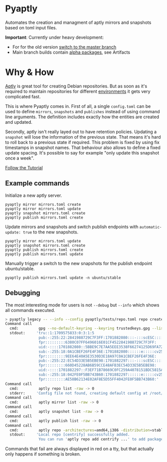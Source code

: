 # Pyaptly

Automates the creation and managment of aptly mirrors and snapshots based on toml
input files.

**Important**: Currently under heavy development:

- For for the old version [switch to the master branch](https://github.com/adfinis/pyaptly/tree/master)
- Main branch builds contain [alpha packages](https://github.com/adfinis/pyaptly/actions/runs/8147002919), see Artifacts

# Why & How

[Aptly](https://www.aptly.info/) is great tool for creating Debian repositories.
But as soon as it's required to maintain repositories for different [environments](https://en.wikipedia.org/wiki/Deployment_environment) it gets very complicated fast.

This is where Pyaptly comes in.
First of all, a single `config.toml` can be used to define `mirrors`, `snapshots` and `publishes` instead of using command line arguments.
The definition includes exactly how the entities are created and updated.

Secondly, aptly isn't really layed out to have retention policies. Updating a `snapshot` will lose the information of the previous state.
That means it's hard to roll back to a previous state if required.
This problem is fixed by using fix timestamps in snapshot names.
That behaviour also allows to define a fixed update spacing. It's possible to say for example "only update this snapshot once a week".

[Follow the Tutorial](./docs/TUTORIAL.md)

## Example commands

Initialize a new aptly server.

```shell
pyaptly mirror mirrors.toml create
pyaptly mirror mirrors.toml update
pyaptly snapshot mirrors.toml create
pyaptly publish mirrors.toml create
```

Update mirrors and snapshots and switch publish endpoints with
```automatic-update: true``` to the new snapshots.

```shell
pyaptly mirror mirrors.toml update
pyaptly snapshot mirrors.toml create
pyaptly publish mirrors.toml create
pyaptly publish mirrors.toml update
```

Manually trigger a switch to the new snapshots for the publish endpoint
ubuntu/stable.

```shell
pyaptly publish mirrors.toml update -n ubuntu/stable
```

## Debugging

The most interesting mode for users is not `--debug` but `--info` which shows
all commands executed.

```bash
> pyaptly legacy -- --info --config pyaptly/tests/repo.toml repo create
Command call
  cmd:         gpg --no-default-keyring --keyring trustedkeys.gpg --list-keys --with-colons -> 0
  stdout:     'tru::1:1709575833:0:3:1:5
               pub:-:255:22:2841988729C7F3FF:1701882080:::-:::scESC:::::ed25519:::0:
               fpr:::::::::6380C07FF6496016E01CF4522841988729C7F3FF:
               uid:-::::1701882080::5BBE9C7E7AA5EEE3538F66274125D69FA727FD1E::Pyaptly Test 01 <test01@pyaptly.nowhere>::::::::::0:
               sub:-:255:18:0A1CBEF26FE4F36E:1701882080::::::e:::::cv25519::
               fpr:::::::::9EE64E40A5E3530D3E18A97C0A1CBEF26FE4F36E:
               pub:-:255:22:EC54D33E5B5EBE98:1701882297:::-:::scESC:::::ed25519:::0:
               fpr:::::::::660D45228AB6B59CCE48AFB3EC54D33E5B5EBE98:
               uid:-::::1701882297::F3EF71B78669C0FC259A4078151BDC5815A6015D::Pyaptly Test 02 <test02@pyaptly.nowhere>::::::::::0:
               sub:-:255:18:042FE0F5BB743B60:1701882297::::::e:::::cv25519::
               fpr:::::::::AE58B62134E02AF8E5D55FF4042FE0F5BB743B60:'
Command call
  cmd:         aptly repo list -raw -> 0
  stderr:     'Config file not found, creating default config at /root/.aptly.conf'
Command call
  cmd:         aptly mirror list -raw -> 0
Command call
  cmd:         aptly snapshot list -raw -> 0
Command call
  cmd:         aptly publish list -raw -> 0
Command call
  cmd:         aptly repo -architectures=amd64,i386 -distribution=stable -component=main create centrify -> 0
  stdout:     'Local repo [centrify] successfully added.
               You can run 'aptly repo add centrify ...' to add packages to repository.'
```

Commands that fail are always displayed in red on a tty, but that actually only
happens if something is broken.
